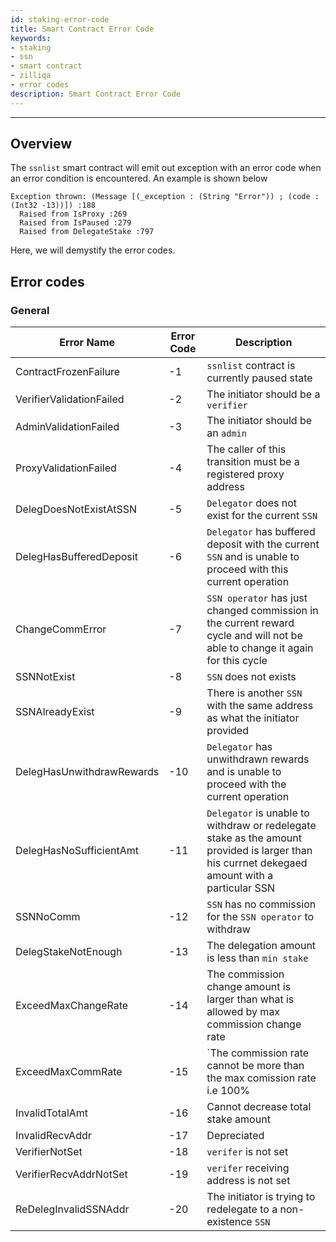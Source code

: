 ```yaml
---
id: staking-error-code
title: Smart Contract Error Code
keywords: 
- staking
- ssn
- smart contract
- zilliqa	
- error codes
description: Smart Contract Error Code
---
```

---

## Overview

The `ssnlist` smart contract will emit out exception with an error code when an error condition is encountered. An example is shown below
```
Exception thrown: (Message [(_exception : (String "Error")) ; (code : (Int32 -13))]) :188
  Raised from IsProxy :269
  Raised from IsPaused :279
  Raised from DelegateStake :797
```
Here, we will demystify the error codes. 

## Error codes


### General
| Error Name | Error Code | Description |
| ---------- | ---------- | ----------- | 
| ContractFrozenFailure | -1 | `ssnlist` contract is currently paused state | 
| VerifierValidationFailed | -2 | The initiator should be a `verifier` | 
| AdminValidationFailed | -3 | The initiator should be an `admin` | 
| ProxyValidationFailed | -4 | The caller of this transition must be a registered proxy address | 
| DelegDoesNotExistAtSSN | -5 | `Delegator` does not exist for the current `SSN` | 
| DelegHasBufferedDeposit | -6 | `Delegator` has buffered deposit with the current `SSN` and is unable to proceed with this current operation | 
| ChangeCommError | -7 | `SSN operator` has just changed commission in the current reward cycle and will not be able to change it again for this cycle | 
| SSNNotExist | -8 | `SSN` does not exists | 
| SSNAlreadyExist | -9 | There is another `SSN` with the same address as what the initiator provided | 
| DelegHasUnwithdrawRewards | -10 | `Delegator` has unwithdrawn rewards and is unable to proceed with the current operation | 
| DelegHasNoSufficientAmt | -11 | `Delegator` is unable to withdraw or redelegate stake as the amount provided is larger than his currnet dekegaed amount with a particular SSN | 
| SSNNoComm | -12 | `SSN` has no commission for the `SSN operator` to withdraw | 
| DelegStakeNotEnough | -13 | The delegation amount is less than `min stake` | 
| ExceedMaxChangeRate | -14 | The commission change amount is larger than what is allowed by max commission change rate | 
| ExceedMaxCommRate | -15 | `The commission rate cannot be more than the max comission rate i.e 100% | 
| InvalidTotalAmt | -16 | Cannot decrease total stake amount | 
| InvalidRecvAddr | -17 | Depreciated | 
| VerifierNotSet | -18 | `verifer` is not set | 
| VerifierRecvAddrNotSet | -19 | `verifer` receiving address is not set | 
| ReDelegInvalidSSNAddr | -20 | The initiator is trying to redelegate to a non-existence `SSN` | 

